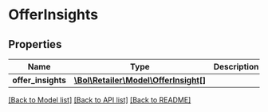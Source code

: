 # OfferInsights

## Properties
Name | Type | Description | Notes
------------ | ------------- | ------------- | -------------
**offer_insights** | [**\Bol\Retailer\Model\OfferInsight[]**](OfferInsight.md) |  | 

[[Back to Model list]](../README.md#documentation-for-models) [[Back to API list]](../README.md#documentation-for-api-endpoints) [[Back to README]](../README.md)


